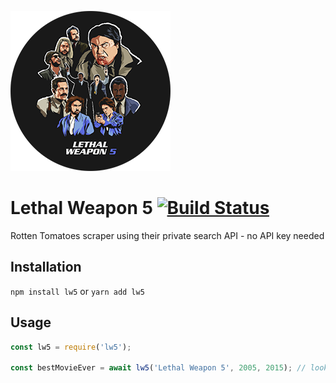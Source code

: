![Lethal Weapon 5](https://raw.githubusercontent.com/moe-szyslak/Lethal-Weapon-5/master/Lethal-Weapon-5.png "Lethal Weapon 5")

# Lethal Weapon 5 [![Build Status](https://travis-ci.org/moe-szyslak/Lethal-Weapon-5.svg?branch=master)](https://travis-ci.org/moe-szyslak/Lethal-Weapon-5)
Rotten Tomatoes scraper using their private search API - no API key needed

## Installation
`npm install lw5` or `yarn add lw5`

## Usage
```javascript
const lw5 = require('lw5');

const bestMovieEver = await lw5('Lethal Weapon 5', 2005, 2015); // looks for movie 'Lethal Weapon 5' between 2005 and 2015 [inclusive]
```
